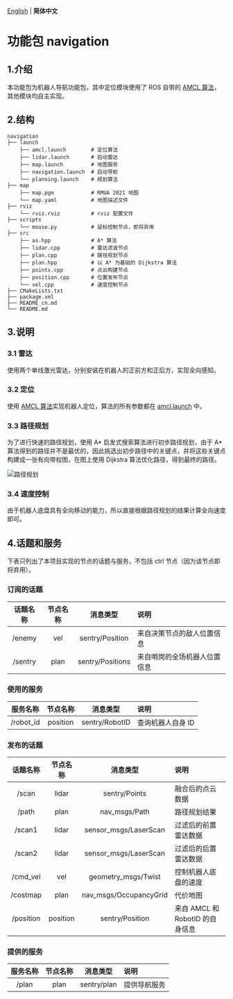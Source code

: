 [English](README.md) | __简体中文__

# 功能包 navigation

## 1.介绍

本功能包为机器人导航功能包，其中定位模块使用了 ROS 自带的 [AMCL 算法](https://wiki.ros.org/amcl)，其他模块均自主实现。

## 2.结构

```
navigation
├── launch
    ├── amcl.launch        # 定位算法
    ├── lidar.launch       # 启动雷达
    ├── map.launch         # 地图服务
    ├── navigation.launch  # 启动导航
    └── planning.launch    # 规划算法
├── map
    ├── map.pgm            # RMUA 2021 地图
    └── map.yaml           # 地图描述文件
├── rviz
    └── rviz.rviz          # rviz 配置文件
├── scripts
    └── mouse.py           # 鼠标控制节点，即将弃用
├── src
    ├── as.hpp             # A* 算法
    ├── lidar.cpp          # 雷达滤波节点
    ├── plan.cpp           # 路径规划节点
    ├── plan.hpp           # 以 A* 为基础的 Dijkstra 算法
    ├── points.cpp         # 点云构建节点
    ├── position.cpp       # 位置发布节点
    └── vel.cpp            # 速度控制节点
├── CMakeLists.txt
├── package.xml
├── README_cn.md
└── README.md
```

## 3.说明

### 3.1 雷达

使用两个单线激光雷达，分别安装在机器人的正前方和正后方，实现全向感知。

### 3.2 定位

使用 [AMCL 算法](https://wiki.ros.org/amcl)实现机器人定位，算法的所有参数都在 [amcl.launch](launch/amcl.launch) 中。

### 3.3 路径规划

为了进行快速的路径规划，使用 A* 启发式搜索算法进行初步路径规划，由于 A* 算法得到的路径并不是最优的，因此挑选出初步路径中的关键点，并将这些关键点构建成一张有向带权图，在图上使用 Dijkstra 算法优化路径，得到最终的路径。

![路径规划](../../images/navigation/planning.gif)

### 3.4 速度控制

由于机器人底盘具有全向移动的能力，所以直接根据路径规划的结果计算全向速度即可。

## 4.话题和服务

下表只列出了本项目实现的节点的话题与服务，不包括 ctrl 节点（因为该节点即将弃用）。

### 订阅的话题

| 话题名称 | 节点名称 | 消息类型         | 说明                       |
|:-------:|:-------:|:----------------:|:--------------------------|
| /enemy  | vel     | sentry/Position  | 来自决策节点的敌人位置信息   |
| /sentry | plan    | sentry/Positions | 来自哨岗的全场机器人位置信息 |

### 使用的服务

| 服务名称   | 节点名称  | 消息类型       | 说明             |
|:---------:|:--------:|:--------------:|:-----------------|
| /robot_id | position | sentry/RobotID | 查询机器人自身 ID |

### 发布的话题

| 话题名称   | 节点名称  | 消息类型               | 说明                           |
|:---------:|:--------:|:----------------------:|:------------------------------|
| /scan     | lidar    | sentry/Points          | 融合后的点云数据                |
| /path     | plan     | nav_msgs/Path          | 路径规划结果                   |
| /scan1    | lidar    | sensor_msgs/LaserScan  | 过滤后的前置雷达数据            |
| /scan2    | lidar    | sensor_msgs/LaserScan  | 过滤后的后置雷达数据            |
| /cmd_vel  | vel      | geometry_msgs/Twist    | 控制机器人底盘的速度            |
| /costmap  | plan     | nav_msgs/OccupancyGrid | 代价地图                       |
| /position | position | sentry/Position        | 来自 AMCL 和 RobotID 的自身信息 |

### 提供的服务

| 服务名称 | 节点名称 | 消息类型     | 说明        |
|:-------:|:------:|:-----------:|:-----------|
| /plan   | plan   | sentry/plan | 提供导航服务 |
